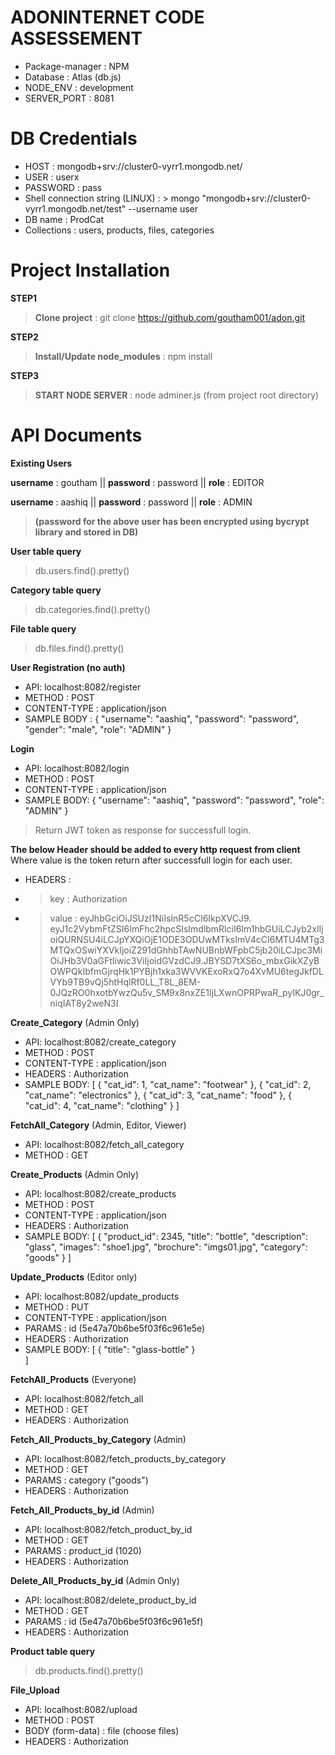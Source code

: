 # ADONINTERNET CODE ASSESSEMENT

* Package-manager : NPM
* Database : Atlas (db.js)
* NODE_ENV : development
* SERVER_PORT : 8081

# DB Credentials 
* HOST :  mongodb+srv://cluster0-vyrr1.mongodb.net/
* USER : userx
* PASSWORD : pass
* Shell connection string (LINUX) :  > mongo "mongodb+srv://cluster0-vyrr1.mongodb.net/test"  --username user
* DB name : ProdCat
* Collections : users, products, files, categories

# Project Installation

**STEP1**
> **Clone project** :  git clone https://github.com/goutham001/adon.git

**STEP2**
> **Install/Update node_modules** : npm install

**STEP3**
> **START NODE SERVER** : node adminer.js
(from project root directory)


# API Documents

**Existing Users**

**username** : goutham ||
**password** : password ||
**role** : EDITOR

**username** : aashiq ||
**password** : password ||
**role** : ADMIN
> **(password for the above user has been encrypted using bycrypt library and stored in DB)**

**User table query**
> db.users.find().pretty()

**Category table query**
> db.categories.find().pretty()

**File table query**
> db.files.find().pretty()


**User Registration (no auth)**

* API: localhost:8082/register
* METHOD : POST
* CONTENT-TYPE : application/json
* SAMPLE BODY : 
{
    "username": "aashiq",
    "password": "password",
    "gender": "male",
    "role": "ADMIN"
}
 

**Login**

* API: localhost:8082/login
* METHOD : POST
* CONTENT-TYPE : application/json
* SAMPLE BODY: 
{
    "username": "aashiq",
    "password": "password",
    "role": "ADMIN"
}

> Return JWT token as response for successfull login.

**The below Header should be added to every http request from client**
Where value is the token return after successfull login for each user. 

* HEADERS :
* > key   : Authorization
* > value : eyJhbGciOiJSUzI1NiIsInR5cCI6IkpXVCJ9.   eyJ1c2VybmFtZSI6ImFhc2hpcSIsImdlbmRlciI6Im1hbGUiLCJyb2xlIjoiQURNSU4iLCJpYXQiOjE1ODE3ODUwMTksImV4cCI6MTU4MTg3MTQxOSwiYXVkIjoiZ291dGhhbTAwNUBnbWFpbC5jb20iLCJpc3MiOiJHb3V0aGFtIiwic3ViIjoidGVzdCJ9.JBYSD7tXS6o_mbxGikXZyBOWPQkIbfmGjrqHk1PYBjh1xka3WVVKExoRxQ7o4XvMU6tegJkfDLVYb9TB9vQj5htHqlRf0LL_T8L_8EM-0JQzRO0hxotbYwzQu5v_SM9x8nxZE1IjLXwnOPRPwaR_pyIKJ0gr_niqIAT8y2weN3I

**Create_Category** (Admin Only)

* API: localhost:8082/create_category
* METHOD : POST
* CONTENT-TYPE : application/json
* HEADERS : Authorization
* SAMPLE BODY: 
[
	{
		"cat_id": 1,
		"cat_name": "footwear"
	},
	{
		"cat_id": 2,
		"cat_name": "electronics"
	},
	{
		"cat_id": 3,
		"cat_name": "food"
	},
	{
		"cat_id": 4,
		"cat_name": "clothing"
	}
]


**FetchAll_Category** (Admin, Editor, Viewer)


* API: localhost:8082/fetch_all_category
* METHOD : GET


**Create_Products** (Admin Only)


* API: localhost:8082/create_products
* METHOD : POST
* CONTENT-TYPE : application/json
* HEADERS : Authorization
* SAMPLE BODY: 
[
        {
             "product_id": 2345,
             "title": "bottle",
             "description": "glass",
             "images": "shoe1.jpg",
             "brochure": "imgs01.jpg",
             "category": "goods"
        }
]


**Update_Products** (Editor only)


* API: localhost:8082/update_products
* METHOD : PUT
* CONTENT-TYPE : application/json
* PARAMS : id (5e47a70b6be5f03f6c961e5e)
* HEADERS : Authorization
* SAMPLE BODY: 
[
        {
             "title": "glass-bottle"
        }   
]


**FetchAll_Products** (Everyone)

* API: localhost:8082/fetch_all
* METHOD : GET
* HEADERS : Authorization

**Fetch_All_Products_by_Category** (Admin)

* API: localhost:8082/fetch_products_by_category
* METHOD : GET
* PARAMS : category ("goods")
* HEADERS : Authorization

**Fetch_All_Products_by_id** (Admin)

* API: localhost:8082/fetch_product_by_id
* METHOD : GET
* PARAMS : product_id (1020)
* HEADERS : Authorization

**Delete_All_Products_by_id** (Admin Only)


* API: localhost:8082/delete_product_by_id
* METHOD : GET
* PARAMS : id (5e47a70b6be5f03f6c961e5f)
* HEADERS : Authorization

**Product table query**
> db.products.find().pretty()

**File_Upload**

* API: localhost:8082/upload
* METHOD : POST
* BODY (form-data) : file (choose files)
* HEADERS : Authorization


